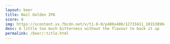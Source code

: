 ```yaml
---
layout: beer
title: Nail Golden IPA
score: 6
img: https://scontent.xx.fbcdn.net/v/t1.0-0/p480x480/12733411_10153890412873745_394127344743781782_n.jpg?oh=3a13519584a295f2ae035dab37515dee&oe=58772C17
desc: A little too much bitterness without the flavour to back it up
permalink: /beer/:title.html
---
```

